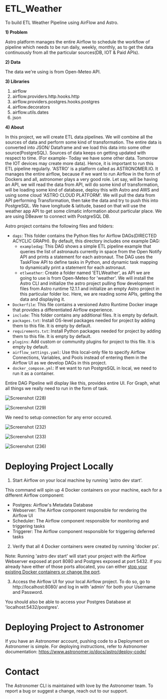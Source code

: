 ETL_Weather
================
To build ETL Weather Pipeline using AirFlow and Astro.

**1) Problem**
   
Astro platform manages the entire Airflow to schedule the workflow of pipeline which needs to be run daily, weekly, monthly, as to get the data continuously from all the particular sources(DB, IOT & Paid APIs).

**2) Data**

The data we're using is from Open-Meteo API.

**3) Libraries**

1. airflow
2. airflow.providers.http.hooks.http
3. airflow.providers.postgres.hooks.postgres
4. airflow.decorators
5. airflow.utils.dates
6. json

**4) About**

In this project, we will create ETL data pipelines. We will combine all the sources of data and perform some kind of transformation. The entire data is converted into JSON/ Dataframe and we load this data into some other source(PostgreSQL). Sources of data keeps on getting updated with respect to time. (For example- Today we have some other data. Tomorrow the IOT devices may create more data). Hence, it is important to run this ETL pipeline regularly. 'ASTRO' is a platform called as ASTRONOMER.IO. It manages the entire airflow, because if we want to run Airflow in the form of Dockers and all, astronomer plays a very good role. Let say, will be having an API, we will read the data from API, will do some kind of transformation, will be loading some kind of database, deploy this with Astro and AWS and using some cloud 'ASTRO CLOUD PLATFORM'. We will pull the data from API performing Transformation, then take the data and try to push this into PostgreSQL. We have longitude & latitude, based on that will use the weather app API to get some climatic information about particular place. We are using DBeaver to connect with PostgreSQL DB.

Astro project contains the following files and folders:

- `dags`: This folder contains the Python files for Airflow DAGs(DIRECTED ACYCLIC GRAPH). By default, this directory includes one example DAG:
    - `exampledag`: This DAG shows a simple ETL pipeline example that queries the list of astronauts currently in space from the Open Notify API and prints a statement for each astronaut. The DAG uses the TaskFlow API to define tasks in Python, and dynamic task mapping to dynamically print a statement for each astronaut.
    - `etlweather`: Create a folder named 'ETLWeather', as API we are going to use is from Open-Meteo for 'weather'. We will install the Astro CLI and initialize the astro project pulling flow development files from Astro runtime 12.1.1 and initialize an empty Astro project in this particular folder loc. Here, we are reading some APIs, getting the data and displaying it.
- `Dockerfile`: This file contains a versioned Astro Runtime Docker image that provides a differentiated Airflow experience.
- `include`: This folder contains any additional files. It is empty by default.
- `packages.txt`: Install OS-level packages needed for project by adding them to this file. It is empty by default.
- `requirements.txt`: Install Python packages needed for project by adding them to this file. It is empty by default.
- `plugins`: Add custom or community plugins for project to this file. It is empty by default.
- `airflow_settings.yaml`: Use this local-only file to specify Airflow Connections, Variables, and Pools instead of entering them in the Airflow UI as we develop DAGs in this project.
- `docker_compose.yml`: If we want to run PostgreSQL in local, we need to run it as a container.

Entire DAG Pipeline will display like this, provides entire UI. For Graph, what all things we really need to run in the form of task. 

![Screenshot (228)](https://github.com/user-attachments/assets/fef2e80f-98f9-4b92-a4e9-34353dd30b5a)

![Screenshot (229)](https://github.com/user-attachments/assets/cc1ccf66-a4cb-4028-afb2-cb892e857bcd)

We need to setup connection for any error occured. 

![Screenshot (232)](https://github.com/user-attachments/assets/cc74c634-9217-4b6f-8978-985e792d1484)

![Screenshot (233)](https://github.com/user-attachments/assets/f5903bde-4444-42e5-9f1e-3a13b62adc46)

![Screenshot (236)](https://github.com/user-attachments/assets/b044bfa0-3059-4ba6-afef-f07cb783b4df)


Deploying Project Locally
===========================

1. Start Airflow on your local machine by running 'astro dev start'.

This command will spin up 4 Docker containers on your machine, each for a different Airflow component:

- Postgres: Airflow's Metadata Database
- Webserver: The Airflow component responsible for rendering the Airflow UI
- Scheduler: The Airflow component responsible for monitoring and triggering tasks
- Triggerer: The Airflow component responsible for triggering deferred tasks

2. Verify that all 4 Docker containers were created by running 'docker ps'.

Note: Running 'astro dev start' will start your project with the Airflow Webserver exposed at port 8080 and Postgres exposed at port 5432. If you already have either of those ports allocated, you can either [stop your existing Docker containers or change the port](https://www.astronomer.io/docs/astro/cli/troubleshoot-locally#ports-are-not-available-for-my-local-airflow-webserver).

3. Access the Airflow UI for your local Airflow project. To do so, go to http://localhost:8080/ and log in with 'admin' for both your Username and Password.

You should also be able to access your Postgres Database at 'localhost:5432/postgres'.

Deploying Project to Astronomer
=================================

If you have an Astronomer account, pushing code to a Deployment on Astronomer is simple. For deploying instructions, refer to Astronomer documentation: https://www.astronomer.io/docs/astro/deploy-code/

Contact
=======

The Astronomer CLI is maintained with love by the Astronomer team. To report a bug or suggest a change, reach out to our support.

